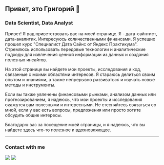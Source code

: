 ## Привет, это Григорий 👋
### Data Scientist, Data Analyst

Привет! Я рад приветствовать вас на моей странице. Я - дата-сайнтист, дата-аналитик. Интересуюсь количественными финансами.
Я успешно прошел курс "Специалист Дата Сайнс от Яндекс Практикума". Стремлюсь использовать передовые технологии и аналитические подходы для извлечения ценной информации из данных и создания полезных инсайтов.

На этой странице вы найдете мои проекты, исследования и код, связанные с моими областями интересов. Я стараюсь делиться своим опытом и знаниями, а также непрерывно развиваться и изучать новые методы и инструменты.

Если вы также увлечены финансовыми рынками, анализом данных или прогнозированием, я надеюсь, что мои проекты и исследования окажутся вам полезными и интересными. Не стесняйтесь связаться со мной, если у вас есть вопросы, предложения или просто хотите обсудить общие интересы.

Благодарю вас за посещение моей страницы, и я надеюсь, что вы найдете здесь что-то полезное и вдохновляющее.

*************************************************************


### Contact with me
<a href= "https://www.linkedin.com/in/kogriv/"><img src="https://img.icons8.com/color/48/000000/linkedin.png"/></a>
<a href= "mailto:kogriv@gmail.com"><img src="https://img.icons8.com/color/48/000000/message-squared.png"/></a>

<!--
**kogriv/kogriv** is a ✨ _special_ ✨ repository because its `README.md` (this file) appears on your GitHub profile.

Here are some ideas to get you started:

- 🔭 I’m currently working on ...
- 🌱 I’m currently learning ...
- 👯 I’m looking to collaborate on ...
- 🤔 I’m looking for help with ...
- 💬 Ask me about ...
- 📫 How to reach me: ...
- 😄 Pronouns: ...
- ⚡ Fun fact: ...
-->

